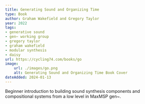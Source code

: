 ```yaml
---
title: Generating Sound and Organizing Time
type: Book
author: Graham Wakefield and Gregory Taylor
year: 2022
tags: 
- generative sound
- gen~ working group
- gregory taylor
- graham wakefield 
- modular synthesis
- daisy
url: https://cycling74.com/books/go
image:
    url: ./images/go.png
    alt: Generating Sound and Organizing Time Book Cover
dateAdded: 2024-01-13
---
```


Beginner introduction to building sound synthesis components and compositional systems from a low level in MaxMSP gen~.
